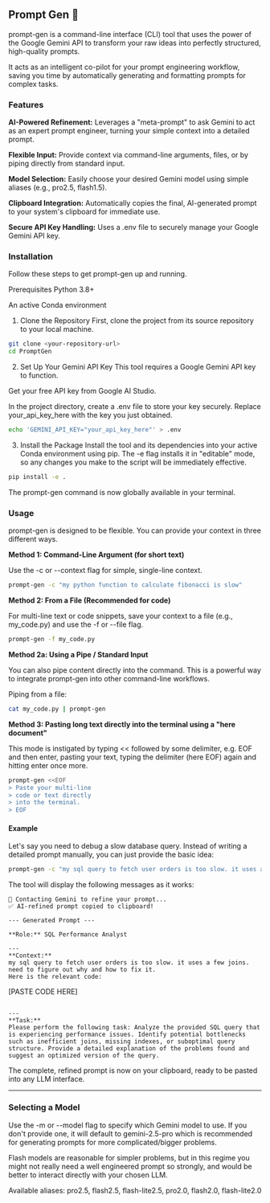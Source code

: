 ## Prompt Gen 🤖

prompt-gen is a command-line interface (CLI) tool that uses the power of the Google Gemini API to transform your raw ideas into perfectly structured, high-quality prompts.

It acts as an intelligent co-pilot for your prompt engineering workflow, saving you time by automatically generating and formatting prompts for complex tasks.

### Features
**AI-Powered Refinement:** Leverages a "meta-prompt" to ask Gemini to act as an expert prompt engineer, turning your simple context into a detailed prompt.

**Flexible Input:** Provide context via command-line arguments, files, or by piping directly from standard input.

**Model Selection:** Easily choose your desired Gemini model using simple aliases (e.g., pro2.5, flash1.5).

**Clipboard Integration:** Automatically copies the final, AI-generated prompt to your system's clipboard for immediate use.

**Secure API Key Handling:** Uses a .env file to securely manage your Google Gemini API key.

### Installation
Follow these steps to get prompt-gen up and running.

Prerequisites
Python 3.8+

An active Conda environment

1. Clone the Repository
First, clone the project from its source repository to your local machine.

```bash
git clone <your-repository-url>
cd PromptGen
```

2. Set Up Your Gemini API Key
This tool requires a Google Gemini API key to function.

Get your free API key from Google AI Studio.

In the project directory, create a .env file to store your key securely. Replace your_api_key_here with the key you just obtained.

```bash
echo 'GEMINI_API_KEY="your_api_key_here"' > .env
```

3. Install the Package
Install the tool and its dependencies into your active Conda environment using pip. The -e flag installs it in "editable" mode, so any changes you make to the script will be immediately effective.

```bash
pip install -e .
```

The prompt-gen command is now globally available in your terminal.

### Usage
prompt-gen is designed to be flexible. You can provide your context in three different ways.

**Method 1: Command-Line Argument (for short text)**

Use the -c or --context flag for simple, single-line context.

```bash
prompt-gen -c "my python function to calculate fibonacci is slow"
```

**Method 2: From a File (Recommended for code)**

For multi-line text or code snippets, save your context to a file (e.g., my_code.py) and use the -f or --file flag.

```bash
prompt-gen -f my_code.py
```

**Method 2a: Using a Pipe / Standard Input**

You can also pipe content directly into the command. This is a powerful way to integrate prompt-gen into other command-line workflows.

Piping from a file:

```bash
cat my_code.py | prompt-gen
```

**Method 3: Pasting long text directly into the terminal using a "here document"** 

This mode is instigated by typing << followed by some delimiter, e.g. EOF and then enter, pasting your text, typing the delimiter (here EOF) again and hitting enter once more.
```bash
prompt-gen <<EOF
> Paste your multi-line
> code or text directly
> into the terminal.
> EOF
```

#### Example

Let's say you need to debug a slow database query. Instead of writing a detailed prompt manually, you can just provide the basic idea:

```bash
prompt-gen -c "my sql query to fetch user orders is too slow. it uses a few joins. need to figure out why and how to fix it."
```

The tool will display the following messages as it works:

```
🧠 Contacting Gemini to refine your prompt...
✅ AI-refined prompt copied to clipboard!

--- Generated Prompt ---

**Role:** SQL Performance Analyst

---
**Context:**
my sql query to fetch user orders is too slow. it uses a few joins. need to figure out why and how to fix it.
Here is the relevant code:
```

[PASTE CODE HERE]

```

---
**Task:**
Please perform the following task: Analyze the provided SQL query that is experiencing performance issues. Identify potential bottlenecks such as inefficient joins, missing indexes, or suboptimal query structure. Provide a detailed explanation of the problems found and suggest an optimized version of the query.
```

The complete, refined prompt is now on your clipboard, ready to be pasted into any LLM interface.

-----


### Selecting a Model
Use the -m or --model flag to specify which Gemini model to use. If you don't provide one, it will default to gemini-2.5-pro which is recommended for generating prompts for more complicated/bigger problems. 

Flash models are reasonable for simpler problems, but in this regime you might not really need a well engineered prompt so strongly, and would be better to interact directly with your chosen LLM.

Available aliases: pro2.5, flash2.5, flash-lite2.5, pro2.0, flash2.0, flash-lite2.0